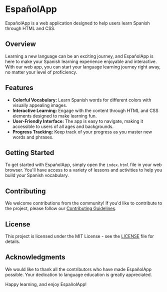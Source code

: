 # EspañolApp

EspañolApp is a web application designed to help users learn Spanish through HTML and CSS.

## Overview

Learning a new language can be an exciting journey, and EspañolApp is here to make your Spanish learning experience enjoyable and interactive. With our web app, you can start your language learning journey right away, no matter your level of proficiency.

## Features

- **Colorful Vocabulary:** Learn Spanish words for different colors with visually appealing images.
- **Interactive Learning:** Engage with the content through HTML and CSS elements designed to make learning fun.
- **User-Friendly Interface:** The app is easy to navigate, making it accessible to users of all ages and backgrounds.
- **Progress Tracking:** Keep track of your progress as you master new words and phrases.

## Getting Started

To get started with EspañolApp, simply open the `index.html` file in your web browser. You'll have access to a variety of lessons and activities to help you build your Spanish vocabulary.

## Contributing

We welcome contributions from the community! If you'd like to contribute to the project, please follow our [Contributing Guidelines](CONTRIBUTING.md).

## License

This project is licensed under the MIT License - see the [LICENSE](LICENSE) file for details.

## Acknowledgments

We would like to thank all the contributors who have made EspañolApp possible. Your dedication to language education is greatly appreciated.

Happy learning, and enjoy EspañolApp!
